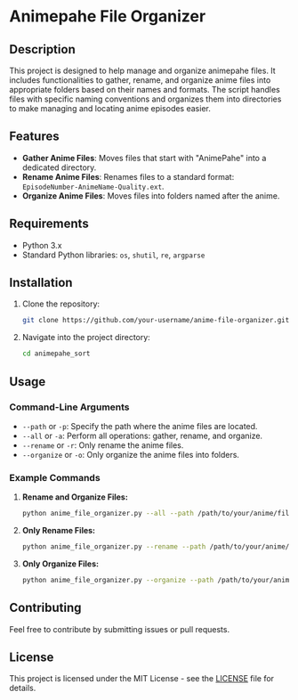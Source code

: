 # Animepahe File Organizer

## Description

This project is designed to help manage and organize animepahe files. It includes functionalities to gather, rename, and organize anime files into appropriate folders based on their names and formats. The script handles files with specific naming conventions and organizes them into directories to make managing and locating anime episodes easier.

## Features

- **Gather Anime Files**: Moves files that start with "AnimePahe" into a dedicated directory.
- **Rename Anime Files**: Renames files to a standard format: `EpisodeNumber-AnimeName-Quality.ext`.
- **Organize Anime Files**: Moves files into folders named after the anime.

## Requirements

- Python 3.x
- Standard Python libraries: `os`, `shutil`, `re`, `argparse`

## Installation

1. Clone the repository:
   ```bash
   git clone https://github.com/your-username/anime-file-organizer.git

2. Navigate into the project directory:
    ```bash
    cd animepahe_sort

## Usage

### Command-Line Arguments

- `--path` or `-p`: Specify the path where the anime files are located.
- `--all` or `-a`: Perform all operations: gather, rename, and organize.
- `--rename` or `-r`: Only rename the anime files.
- `--organize` or `-o`: Only organize the anime files into folders.

### Example Commands

1. **Rename and Organize Files:**
   ```bash
   python anime_file_organizer.py --all --path /path/to/your/anime/files

2. **Only Rename Files:**
   ```bash
   python anime_file_organizer.py --rename --path /path/to/your/anime/files

3. **Only Organize Files:**
   ```bash
   python anime_file_organizer.py --organize --path /path/to/your/anime/files

## Contributing

Feel free to contribute by submitting issues or pull requests.

## License

This project is licensed under the MIT License - see the [LICENSE](LICENSE) file for details.

